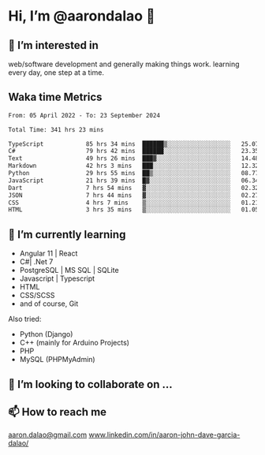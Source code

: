 # __Hi, I’m @aarondalao__ 👋 
## 👀 I’m interested in 
web/software development and generally making things work.
learning every day, one step at a time. 

## Waka time Metrics
<!--START_SECTION:waka-->

```txt
From: 05 April 2022 - To: 23 September 2024

Total Time: 341 hrs 23 mins

TypeScript            85 hrs 34 mins  ██████▒░░░░░░░░░░░░░░░░░░   25.07 %
C#                    79 hrs 42 mins  ██████░░░░░░░░░░░░░░░░░░░   23.35 %
Text                  49 hrs 26 mins  ███▓░░░░░░░░░░░░░░░░░░░░░   14.48 %
Markdown              42 hrs 3 mins   ███░░░░░░░░░░░░░░░░░░░░░░   12.32 %
Python                29 hrs 55 mins  ██▒░░░░░░░░░░░░░░░░░░░░░░   08.77 %
JavaScript            21 hrs 39 mins  █▓░░░░░░░░░░░░░░░░░░░░░░░   06.34 %
Dart                  7 hrs 54 mins   ▓░░░░░░░░░░░░░░░░░░░░░░░░   02.32 %
JSON                  7 hrs 44 mins   ▓░░░░░░░░░░░░░░░░░░░░░░░░   02.27 %
CSS                   4 hrs 7 mins    ▒░░░░░░░░░░░░░░░░░░░░░░░░   01.21 %
HTML                  3 hrs 35 mins   ▒░░░░░░░░░░░░░░░░░░░░░░░░   01.05 %
```

<!--END_SECTION:waka-->

## 🌱 I’m currently learning 

- Angular 11 | React 
- C#| .Net 7
- PostgreSQL | MS SQL | SQLite
- Javascript | Typescript
- HTML 
- CSS/SCSS
- and of course, Git 


Also tried:
- Python (Django)
- C++ (mainly for Arduino Projects)
- PHP
- MySQL (PHPMyAdmin)


## 💞️ I’m looking to collaborate on ...

## 📫 How to reach me 
aaron.dalao@gmail.com
www.linkedin.com/in/aaron-john-dave-garcia-dalao/

<!---
aarondalao/aarondalao is a ✨ special ✨ repository because its `README.md` (this file) appears on your GitHub profile.
You can click the Preview link to take a look at your changes.
--->
